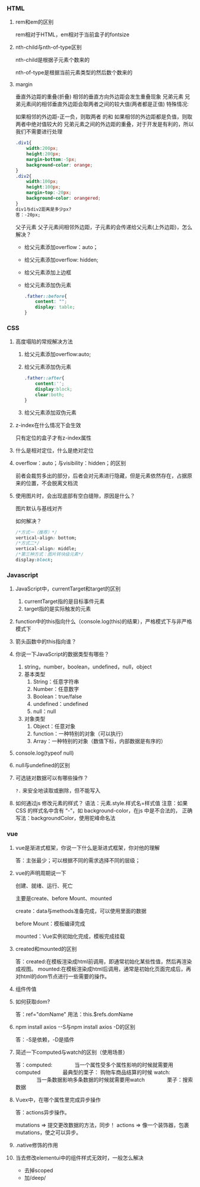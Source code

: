 ### HTML

1. rem和em的区别

   rem相对于HTML，em相对于当前盒子的fontsize

2. nth-child与nth-of-type区别

   nth-child是根据子元素个数来的

   nth-of-type是根据当前元素类型的然后数个数来的

3. margin

   垂直外边距的重叠(折叠)
   相邻的垂直方向外边距会发生重叠现象
   兄弟元素
   兄弟元素间的相邻垂直外边距会取两者之间的较大值(两者都是正值)
   特殊情况:

   如果相邻的外边距-正一负，则取两者 的和
   如果相邻的外边距都是负值，则取两者中绝对值较大的
   兄弟元素之间的外边距的重叠，对于开发是有利的，所以我们不需要进行处理

   ```css
   .div1{
       width:200px;
       height:200px;
       margin-bottom:-5px;
       background-color: orange;
   }
   .div2{
       width:100px;
       height:100px;
       margin-top:-20px;
       background-color: orangered;
   }
   div1与div2距离是多少px?
   答：-20px;
   ```

   父子元素
   父子元素间相邻外边距，子元素的会传递给父元素(上外边距)，怎么解决？

   - 给父元素添加overflow：auto；

   - 给父元素添加overflow: hidden;

   - 给父元素添加上边框

   - 给父元素添加伪元素

     ```css
     .father::before{
         content: "";
         display: table;
     }
     ```

### CSS

1. 高度塌陷的常规解决方法

   1. 给父元素添加overflow:auto;

   2. 给父元素添加伪元素

      ```css
      .father::after{
          content:'';
          display:block;
          clear:both;
      }
      ```

   3. 给父元素添加双伪元素

2. z-index在什么情况下会生效

   只有定位的盒子才有z-index属性

3. 什么是相对定位，什么是绝对定位

4. overflow：auto；与visibility：hidden；的区别

   前者会裁剪多出的部分，后者会对元素进行隐藏，但是元素依然存在，占据原来的位置，不会脱离文档流

5. 使用图片时，会出现底部有空白缝隙，原因是什么？

   图片默认与基线对齐

   如何解决？

   ```css
   /*方式一（推荐）*/
   vertical-align: bottom;
   /*方式二*/
   vertical-align: middle;
   /*第三种方式：图片转块级元素*/
   display:block;
   ```

### Javascript

1. JavaScript中，currentTarget和target的区别

   1. currentTarget指的是目标事件元素
   2. target指的是实际触发的元素

2. function中的this指向什么（console.log(this)的结果），严格模式下与非严格模式下

3. 箭头函数中的this指向谁？

4. 你说一下JavaScript的数据类型有哪些？

   1. string，number，boolean，undefined，null，object
   2. 基本类型
      1. String：任意字符串
      2. Number：任意数字
      3. Boolean：true/false
      4. undefined：undefined
      5. null：null
   3. 对象类型
      1. Object：任意对象
      2. function：一种特别的对象（可以执行）
      3. Array：一种特别的对象（数值下标，内部数据是有序的）

5. console.log(typeof null)

6. null与undefined的区别

7. 可选链对数据可以有哪些操作？

   `?.` 来安全地读取或删除，但不能写入

8. 如何通过js 修改元素的样式？
    	语法：元素.style.样式名=样式值
       		注意：如果CSS 的样式名中含有 “-”，如 background-color，在js 中是不合法的，
       		正确写法：backgroundColor，使用驼峰命名法

### vue

1. vue是渐进式框架，你说一下什么是渐进式框架，你对他的理解

   答：主张最少；可以根据不同的需求选择不同的层级；

2. vue的声明周期说一下

   创建、就绪、运行、死亡

   主要是create、before Mount、mounted

   create：data与methods准备完成，可以使用里面的数据

   before Mount：模板编译完成

   mounted：Vue实例初始化完成，模板完成挂载

3. created和mounted的区别

   答：created:在模板渲染成html前调用，即通常初始化某些性值，然后再渲染成视图。
   		mounted:在模板渲染成html后调用，通常是初始化页面完成后，再对html的dom节点进行一些需要的操作。

4. 组件传值

5. 如何获取dom?

   答：ref="domName" 用法：this.$refs.domName

6. npm install axios --S与npm install axios -D的区别

   答：-S是依赖，-D是插件

7. 简述一下computed与watch的区别（使用场景）

   答：computed:
   　　　　当一个属性受多个属性影响的时候就需要用computed
   　　　　最典型的栗子： 购物车商品结算的时候
   		watch:
   　　　　当一条数据影响多条数据的时候就需要用watch
   　　　　栗子：搜索数据

8. Vuex中，在哪个属性里完成异步操作

   答：actions异步操作。

   mutations => 提交更改数据的方法，同步！
   actions => 像一个装饰器，包裹mutations，使之可以异步。

9. .native修饰的作用

10. 当去修改elementui中的组件样式无效时，一般怎么解决

    - 去掉scoped
    - 加/deep/

